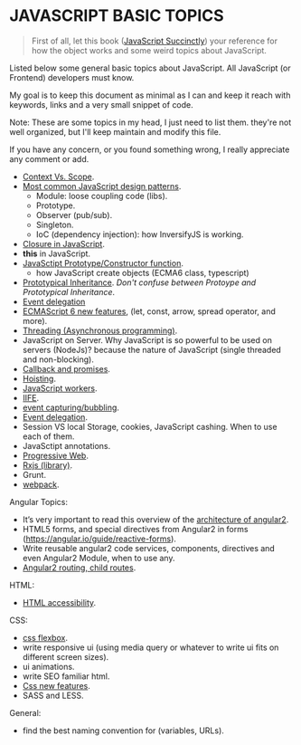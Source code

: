 # JAVASCRIPT BASIC TOPICS

> First of all, let this book ([JavaScript Succinctly](https://drive.google.com/open?id=0B7lZTWiV2U7PZ1U2WXJTaktuV2M)) your reference for how the object works and some weird topics about JavaScript.

Listed below some general basic topics about JavaScript. All JavaScript (or Frontend) developers must know.

My goal is to keep this document as minimal as I can and keep it reach with keywords, links and a very small snippet of code.

Note: These are some topics in my head, I just need to list them. they're not well organized, but I'll keep maintain and modify this file.

If you have any concern, or you found something wrong, I really appreciate any comment or add.

* [Context Vs. Scope](http://ryanmorr.com/understanding-scope-and-context-in-javascript/).
* [Most common JavaScript design patterns](https://scotch.io/bar-talk/4-javascript-design-patterns-you-should-know).
	* Module: loose coupling code (libs).
	* Prototype.
	* Observer (pub/sub).
	* Singleton.
	* IoC (dependency injection): how InversifyJS is working.
* [Closure in JavaScript](http://ryanmorr.com/understanding-scope-and-context-in-javascript/).
* **this** in JavaScript.
* [JavaSctipt Prototype/Constructor function](http://javascriptissexy.com/javascript-prototype-in-plain-detailed-language/).
	- how JavaScript create objects (ECMA6 class, typescript) 
* [Prototypical Inheritance](https://medium.com/@kevincennis/prototypal-inheritance-781bccc97edb). _Don't confuse between Protoype and Prototypical Inheritance_.
* [Event delegation](https://www.sitepoint.com/javascript-event-delegation-is-easier-than-you-think)
* [ECMAScript 6 new features](https://github.com/lukehoban/es6features), (let, const, arrow, spread operator, and more).
* [Threading (Asynchronous programming)](http://www.sohamkamani.com/blog/2016/03/14/wrapping-your-head-around-async-programming/).
* JavaScript on Server. Why JavaScript is so powerful to be used on servers (NodeJs)? because the nature of JavaScript (single threaded and non-blocking).
* [Callback and promises](http://codetunnel.io/what-are-callbacks-and-promises/).
* [Hoisting](https://scotch.io/tutorials/understanding-hoisting-in-javascript).
* [JavaScript workers](http://www.w3schools.com/html/html5_webworkers.asp).
* [IIFE](http://ryanmorr.com/understanding-scope-and-context-in-javascript/).
* [event capturing/bubbling](https://www.quirksmode.org/js/events_order.html).
* [Event delegation](https://www.sitepoint.com/javascript-event-delegation-is-easier-than-you-think).
* Session VS local Storage, cookies, JavaScript cashing. When to use each of them.
* JavaSctipt annotations.
* [Progressive Web](https://blog.ionic.io/what-is-a-progressive-web-app/).
* [Rxjs (library)](https://github.com/ReactiveX/rxjs).
* Grunt.
* [webpack](https://webpack.js.org/guides/getting-started/).

Angular Topics:
* It’s very important to read this overview of the [architecture of angular2](https://angular.io/guide/architecture).
* HTML5 forms, and special directives from Angular2 in forms (https://angular.io/guide/reactive-forms).
* Write reusable angular2 code services, components, directives and even Angular2 Module, when to use any.
* [Angular2 routing, child routes](https://angular-2-training-book.rangle.io/handout/routing/child_routes.html).

HTML:
* [HTML accessibility](https://developer.mozilla.org/en-US/docs/Learn/Accessibility/HTML).

CSS:
* [css flexbox](https://css-tricks.com/snippets/css/a-guide-to-flexbox/).
* write responsive ui (using media query or whatever to write ui fits on different screen sizes).
* ui animations.
* write SEO familiar html.
* [Css new features](https://bitsofco.de/3-new-css-features-to-learn-in-2017/).
* SASS and LESS.

General:
* find the best naming convention for (variables, URLs).

